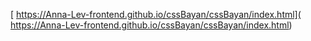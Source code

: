 [ https://Anna-Lev-frontend.github.io/cssBayan/cssBayan/index.html]( https://Anna-Lev-frontend.github.io/cssBayan/cssBayan/index.html)
